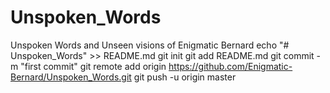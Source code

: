 # Unspoken_Words
Unspoken Words and Unseen visions of Enigmatic Bernard
echo "# Unspoken_Words" >> README.md
git init
git add README.md
git commit -m "first commit"
git remote add origin https://github.com/Enigmatic-Bernard/Unspoken_Words.git
git push -u origin master
